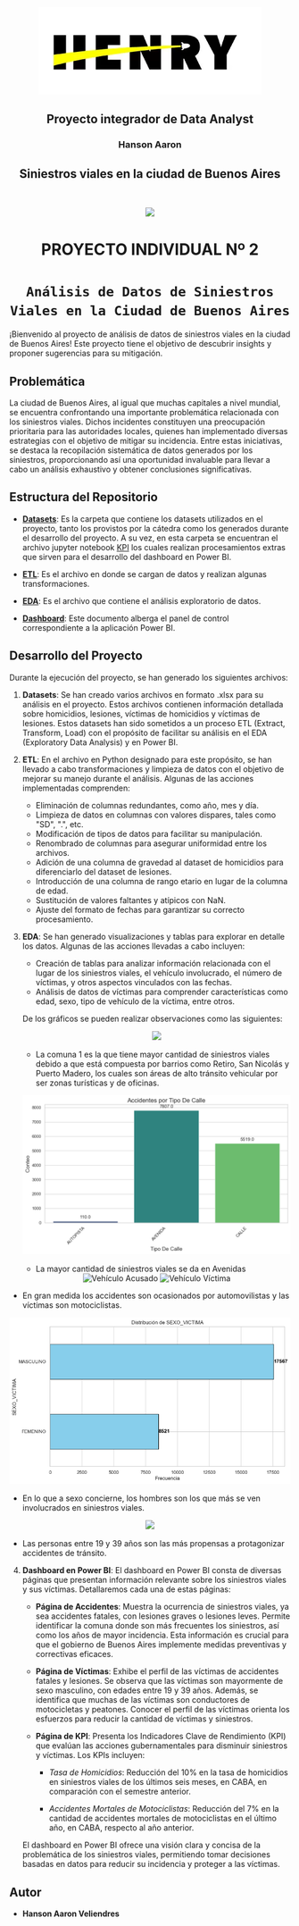 
<p align='center'>
<img src ="Diseño\LogoHENRY.jpg">
<p>

<p align='center'>
<h2 align='center'>
 Proyecto integrador de Data Analyst
</h2>
</p>

<p>
 <h3 align='center'>
    Hanson Aaron
</h3>
</p>

<p>
 <h2 align='center'>
 <b>Siniestros viales en la ciudad de Buenos Aires</b>
</h2>
</p>
<br>

<p align=center><img src='https://static.lajornadaestadodemexico.com/wp-content/uploads/2022/08/Siniestros-viales.jpg' height = 400><p>


<h1 align="center"> PROYECTO INDIVIDUAL Nº 2 </h1>

# <h1 align="center">**`Análisis de Datos de Siniestros Viales en la Ciudad de Buenos Aires`**</h1>


¡Bienvenido al proyecto de análisis de datos de siniestros viales en la ciudad de Buenos Aires! 
Este proyecto tiene el objetivo de descubrir insights y proponer sugerencias para su mitigación.


## Problemática
La ciudad de Buenos Aires, al igual que muchas capitales a nivel mundial, se encuentra confrontando una importante problemática relacionada con los siniestros viales. Dichos incidentes constituyen una preocupación prioritaria para las autoridades locales, quienes han implementado diversas estrategias con el objetivo de mitigar su incidencia. Entre estas iniciativas, se destaca la recopilación sistemática de datos generados por los siniestros, proporcionando así una oportunidad invaluable para llevar a cabo un análisis exhaustivo y obtener conclusiones significativas.


## Estructura del Repositorio 

-   **[Datasets](Datasets)**: Es la carpeta que contiene los datasets utilizados en el proyecto, tanto los provistos por la cátedra como los generados durante el desarrollo del proyecto. A su vez, en esta carpeta se encuentran el archivo jupyter notebook [KPI](Datasets/5-KPIs.ipynb) los cuales realizan procesamientos extras que sirven para el desarrollo del dashboard en Power BI.

-   **[ETL](1-ETL.ipynb)**: Es el archivo en donde se cargan de datos y realizan algunas transformaciones.

-   **[EDA](2-EDA.ipynb)**: Es el archivo que contiene el análisis exploratorio de datos.

-   **[Dashboard](3-Dashboard.pbix)**: Este documento alberga el panel de control correspondiente a la aplicación Power BI.


## Desarrollo del Proyecto

Durante la ejecución del proyecto, se han generado los siguientes archivos:

1. **Datasets**: Se han creado varios archivos en formato .xlsx para su análisis en el proyecto. Estos archivos contienen información detallada sobre homicidios, lesiones, víctimas de homicidios y víctimas de lesiones. Estos datasets han sido sometidos a un proceso ETL (Extract, Transform, Load) con el propósito de facilitar su análisis en el EDA (Exploratory Data Analysis) y en Power BI.

2. **ETL**: En el archivo en Python designado para este propósito, se han llevado a cabo transformaciones y limpieza de datos con el objetivo de mejorar su manejo durante el análisis. Algunas de las acciones implementadas comprenden:

   - Eliminación de columnas redundantes, como año, mes y día.
   - Limpieza de datos en columnas con valores dispares, tales como "SD", ".", etc.
   - Modificación de tipos de datos para facilitar su manipulación.
   - Renombrado de columnas para asegurar uniformidad entre los archivos.
   - Adición de una columna de gravedad al dataset de homicidios para diferenciarlo del dataset de lesiones.
   - Introducción de una columna de rango etario en lugar de la columna de edad.
   - Sustitución de valores faltantes y atípicos con NaN.
   - Ajuste del formato de fechas para garantizar su correcto procesamiento.

3. **EDA**: Se han generado visualizaciones y tablas para explorar en detalle los datos. Algunas de las acciones llevadas a cabo incluyen:

   - Creación de tablas para analizar información relacionada con el lugar de los siniestros viales, el vehículo involucrado, el número de víctimas, y otros aspectos vinculados con las fechas.
   - Análisis de datos de víctimas para comprender características como edad, sexo, tipo de vehículo de la víctima, entre otros.

   De los gráficos se pueden realizar observaciones como las siguientes:

   <p align="center">     <img src= "Diseño/comuna.png" </p>

   - La comuna 1 es la que tiene mayor cantidad de siniestros viales debido a que está compuesta por barrios como Retiro, San Nicolás y Puerto Madero, los cuales son áreas de alto tránsito vehicular por ser zonas turísticas y de oficinas. 
   <p align="center">     <img src= "Diseño/via.png" </p>

   - La mayor cantidad de siniestros viales se da en Avenidas

   <div align="center">
    <img src="Diseño/vehiculo_acusado.png" alt="Vehículo Acusado">
    <img src="Diseño/vehiculo_victima.png" alt="Vehículo Víctima">
</div>

- En gran medida los accidentes son ocasionados por automovilistas y las víctimas son motociclistas.

<p align="center">     <img src= "Diseño/sexo.png" </p>

- En lo que a sexo concierne, los hombres son los que más se ven involucrados en siniestros viales.

<p align="center">     <img src= "Diseño/rango_etario.png" </p>

- Las personas entre 19 y 39 años son las más propensas a protagonizar accidentes de tránsito.


4. **Dashboard en Power BI**:
   El dashboard en Power BI consta de diversas páginas que presentan información relevante sobre los siniestros viales y sus víctimas. Detallaremos cada una de estas páginas:

   - **Página de Accidentes**: Muestra la ocurrencia de siniestros viales, ya sea accidentes fatales, con lesiones graves o lesiones leves. Permite identificar la comuna donde son más frecuentes los siniestros, así como los años de mayor incidencia. Esta información es crucial para que el gobierno de Buenos Aires implemente medidas preventivas y correctivas eficaces.

   - **Página de Víctimas**: Exhibe el perfil de las víctimas de accidentes fatales y lesiones. Se observa que las víctimas son mayormente de sexo masculino, con edades entre 19 y 39 años. Además, se identifica que muchas de las víctimas son conductores de motocicletas y peatones. Conocer el perfil de las víctimas orienta los esfuerzos para reducir la cantidad de víctimas y siniestros.
  
   - **Página de KPI**: Presenta los Indicadores Clave de Rendimiento (KPI) que evalúan las acciones gubernamentales para disminuir siniestros y víctimas. Los KPIs incluyen:

      - *Tasa de Homicidios*: Reducción del 10% en la tasa de homicidios en siniestros viales de los últimos seis meses, en CABA, en comparación con el semestre anterior.

      - *Accidentes Mortales de Motociclistas*: Reducción del 7% en la cantidad de accidentes mortales de motociclistas en el último año, en CABA, respecto al año anterior.

   El dashboard en Power BI ofrece una visión clara y concisa de la problemática de los siniestros viales, permitiendo tomar decisiones basadas en datos para reducir su incidencia y proteger a las víctimas.


## Autor
* **Hanson Aaron Veliendres** 
